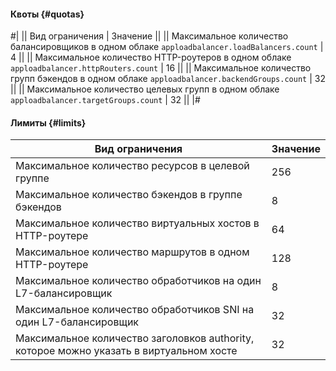 #### Квоты {#quotas}

#|
|| Вид ограничения | Значение ||
|| Максимальное количество балансировщиков в одном облаке
`apploadbalancer.loadBalancers.count` | 4 ||
|| Максимальное количество HTTP-роутеров в одном облаке
`apploadbalancer.httpRouters.count` | 16 ||
|| Максимальное количество групп бэкендов в одном облаке
`apploadbalancer.backendGroups.count` | 32 ||
|| Максимальное количество целевых групп в одном облаке
`apploadbalancer.targetGroups.count` | 32 ||
|#

#### Лимиты {#limits}

Вид ограничения | Значение
----- | -----
Максимальное количество ресурсов в целевой группе | 256
Максимальное количество бэкендов в группе бэкендов | 8
Максимальное количество виртуальных хостов в HTTP-роутере | 64
Максимальное количество маршрутов в одном HTTP-роутере | 128
Максимальное количество обработчиков на один L7-балансировщик | 8
Максимальное количество обработчиков SNI на один L7-балансировщик | 32
Максимальное количество заголовков authority, которое можно указать в виртуальном хосте | 32
